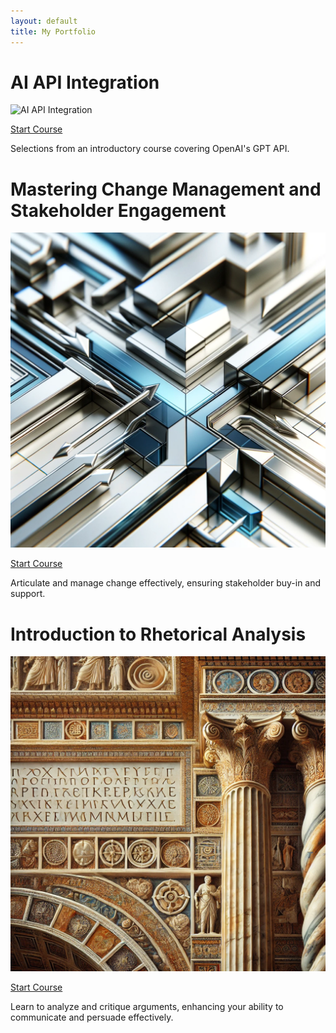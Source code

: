 ```yaml
---
layout: default
title: My Portfolio
---
```

# AI API Integration

<img src="ai-api-integration/AI-API-Integration.webp" alt="AI API Integration" style="max-width: 100%; height: auto;">

[Start Course](ai-api-integration/)

Selections from an introductory course covering OpenAI's GPT API.

# Mastering Change Management and Stakeholder Engagement

<img src="mastering-change-management-and-stakeholder-engagement/mastering-change-management-and-stakeholder-engagement.webp" alt="AI API Integration" style="max-width: 100%; height: auto;">

[Start Course](mastering-change-management-and-stakeholder-engagement/)

Articulate and manage change effectively, ensuring stakeholder buy-in and support.

# Introduction to Rhetorical Analysis

<img src="introduction-to-rhetorical-analysis/introduction-to-rhetorical-analysis.webp" alt="Introduction to Rhetorical Analysis" style="max-width: 100%; height: auto;">

[Start Course](introduction-to-rhetorical-analysis/)

Learn to analyze and critique arguments, enhancing your ability to communicate and persuade effectively.
